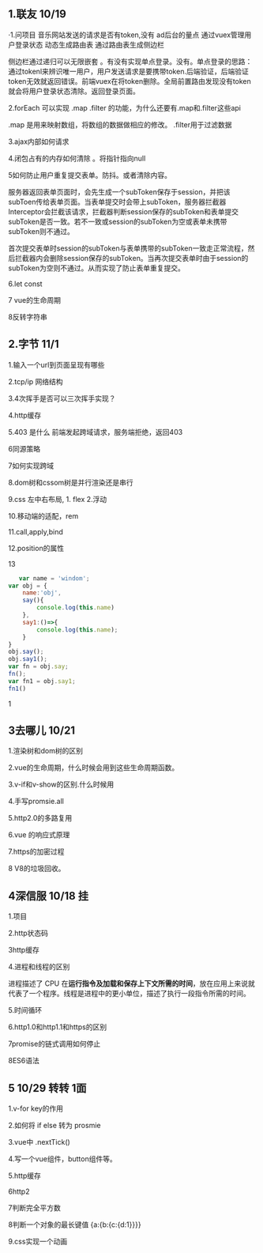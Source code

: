## 1.联友 10/19

·1.问项目  音乐网站发送的请求是否有token,没有  ad后台的量点 通过vuex管理用户登录状态 动态生成路由表 通过路由表生成侧边栏

侧边栏通过递归可以无限嵌套  。有没有实现单点登录。没有。单点登录的思路：通过tokenl来辨识唯一用户，用户发送请求是要携带token.后端验证，后端验证token无效就返回错误。前端vuex在将token删除。全局前置路由发现没有token就会将用户登录状态清除。返回登录页面。

2.forEach 可以实现 .map .filter 的功能，为什么还要有.map和.filter这些api

.map 是用来映射数组，将数组的数据做相应的修改。 .filter用于过滤数据



3.ajax内部如何请求



4.闭包占有的内存如何清除 。将指针指向null



5如何防止用户重复提交表单。防抖。或者清除内容。

服务器返回表单页面时，会先生成一个subToken保存于session，并把该subToen传给表单页面。当表单提交时会带上subToken，服务器拦截器Interceptor会拦截该请求，拦截器判断session保存的subToken和表单提交subToken是否一致。若不一致或session的subToken为空或表单未携带subToken则不通过。

首次提交表单时session的subToken与表单携带的subToken一致走正常流程，然后拦截器内会删除session保存的subToken。当再次提交表单时由于session的subToken为空则不通过。从而实现了防止表单重复提交。



6.let const  



7 vue的生命周期



8反转字符串



## 2.字节 11/1

1.输入一个url到页面呈现有哪些

2.tcp/ip 网络结构

3.4次挥手是否可以三次挥手实现？

4.http缓存

5.403 是什么 前端发起跨域请求，服务端拒绝，返回403

6同源策略

7如何实现跨域

8.dom树和cssom树是并行渲染还是串行

9.css 左中右布局, 1. flex  2.浮动

10.移动端的适配，rem

11.call,apply,bind

12.position的属性

13

```js
   var name = 'windom';
var obj = {
    name:'obj',
    say(){
        console.log(this.name)
    },
    say1:()=>{
        console.log(this.name);
    }
}
obj.say();
obj.say1();
var fn = obj.say;
fn();
var fn1 = obj.say1;
fn1()
```

1



## 3去哪儿 10/21

1.渲染树和dom树的区别

2.vue的生命周期，什么时候会用到这些生命周期函数。

3.v-if和v-show的区别.什么时候用

4.手写promsie.all

5.http2.0的多路复用

6.vue 的响应式原理

7.https的加密过程

8 V8的垃圾回收。









## 4深信服 10/18 挂

1.项目

2.http状态码

3http缓存

4.进程和线程的区别

进程描述了 CPU 在**运行指令及加载和保存上下文所需的时间**，放在应用上来说就代表了一个程序。线程是进程中的更小单位，描述了执行一段指令所需的时间。

5.时间循环

6.http1.0和http1.1和https的区别

7promise的链式调用如何停止

8ES6语法





## 5 10/29 转转  1面 

1.v-for  key的作用

2.如何将 if else 转为 prosmie

3.vue中  .nextTick()

4.写一个vue组件，button组件等。

5.http缓存

6http2

7判断完全平方数

8判断一个对象的最长键值 {a:{b:{c:{d:1}}}}

9.css实现一个动画
